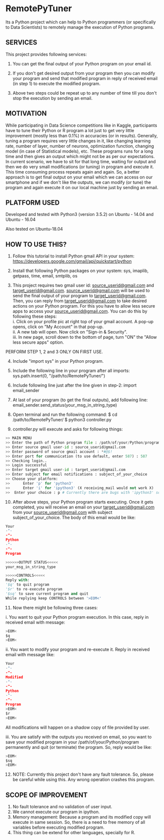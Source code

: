 # RemotePyTuner

Its a Python project which can help to Python programmers (or specifically to Data Scientists) to remotely manage the execution of Python programs.



## SERVICES

This project provides following services:

1. You can get the final output of your Python program on your email id.

2. If you don't get desired output from your program then you can modify your program and send that modified program in reply of received email (in step 1) to execute the modified program.

3. Above two steps could be repeat up to any number of time till you don't stop the execution by sending an email.


## MOTIVATION

While participating in Data Science competitions like in Kaggle, participants have to tune their Python or R program a lot just to get very little improvement (mostly less than 0.1%) in accuracies (or in results). Generally, tuning a program requires very little changes in it, like changing learning rate, number of layer, number of neurons, optimization function, changing model (in case of Statistical models), etc.
These programs runs for a long time and then gives an output which might not be as per our expectations. In current scenario, we have to sit for that long time, waiting for output and then we do very small modifications (or tuning) in program and execute it. This time consuming process repeats again and again. So, a better approach is to get final output on your email which we can access on our smartphone and if we don't like the outputs, we can modify (or tune) the program and again execute it on our local machine just by sending an email.



## PLATFORM USED

Developed and tested with Python3 (version 3.5.2) on Ubuntu - 14.04 and Ubuntu - 16.04

Also tested on Ubuntu-18.04

## HOW TO USE THIS?

1. Follow this tutorial to install Python gmail API in your system: 
https://developers.google.com/gmail/api/quickstart/python

2. Install that following Python packages on your system:
sys, imaplib, getpass, time, email, smtplib, os

3. This project requires two gmail user id: source_userid@gmail.com and target_userid@gmail.com. source_userid@gmail.com will be used to send the final output of your program to target_userid@gmail.com. Then, you can reply from target_userid@gmail.com to take desired actions on your Python program. For this you have to allow less secure apps to access your source_userid@gmail.com. You can do this by following these steps:  
	i. Click on your profile pic at right top of your gmail account. A pop-up opens, click on "My Account" in that pop-up.  
	ii. A new tab will open. Now click on "Sign-in & Security".  
	iii. In new page, scroll down to the bottom of page, turn "ON" the "Allow less secure apps" option.  

  PERFORM STEP 1, 2 and 3 ONLY ON FIRST USE.

4. Include "import sys" in your Python program.

5. Include the following line in your program after all imports:
sys.path.insert(0, "/path/to/RemotePyTuner/")

6. Include following line just after the line given in step-2:
import email_sender

7. At last of your program (to get the final outputs), add following line:
email_sender.send_status(your_msg_in_string_type)

8. Open terminal and run the following command:
$ cd /path/to/RemotePyTuner/
$ python3 controller.py

9. controller.py will execute and asks for following things:
```python
>> MAIN MENU
>> Enter the path of Python program file : /path/of/your/Python/program
>> Enter source gmail user-id : source_userid@gmail.com
>> Enter password of source gmail account : *#@$!
>> Enter port for communication (to use default, enter 587) : 587
>> Checking login..
>> Login successful
>> Enter target gmail user-id : target_userid@gmail.com
>> Enter subject for email notifications : subject_of_your_choice
>> Choose your platform:
>>		Enter 'p' for 'python3'
>>		Enter 'i' for 'ipython3' (X receiving_mail would not work X)
>> 	Enter your choice : p # Currently there are bugs with 'ipython3' so use 'python3'
```

10. After above steps, your Python program starts executing. Once it gets completed, you will receive an email on your target_userid@gmail.com from your source_userid@gmail.com with subject subject_of_your_choice. The body of this email would be like:
```python
Your
-"-
-"-
Python
-"-
-"-
Program

>>>>>>OUTPUT STATUS<<<<<
your_msg_in_string_type

>>>>>CONTROLS<<<<<
Reply with:
'$q' to quit program
'$r' to re-execute program
'$sq' to save current program and quit
While replying keep CONTROLS between '>EOM<'
```

11. Now there might be following three cases:

  i. You want to quit your Python program execution. In this case, reply in received email with message:
  ```python
  >EOM<
  $q
  >EOM<
  ```

  ii. You want to modify your program and re-execute it. Reply in received email with message like:
  ```python
  Your
  -"-
  -"-
  Modified
  -"-
  -"-
  Python
  -"-
  -"-
  Program
  >EOM<
  $r
  >EOM<
  ```

  All modifications will happen on a shadow copy of file provided by user.

  iii. You are satisfy with the outputs you received on email, so you want to save your modified program in your         /path/of/your/Python/program permanently and quit (or terminate) the program. So, reply would be like:
  ```python
  >EOM<
  $sq
  >EOM<
  ```

12. NOTE: Currently this project don't have any fault tolerance. So, please be careful while using this. Any wrong operation crashes this program. 



## SCOPE OF IMPROVEMENT

1. No fault tolerance and no validation of user input.
2. We cannot execute our program in ipython.
3. Memory management: Because a program and its modified copy will execute in same session. So, there is a need to free memory of all variables before executing modified program.
4. This thing can be extend for other languages, specially for R.
